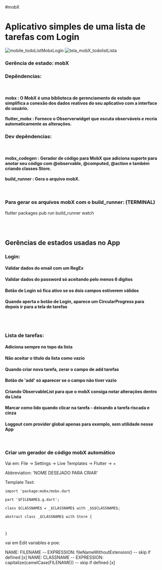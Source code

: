 #mobX
<h1>Aplicativo simples de uma lista de tarefas com Login</h1>


![mobile_todoListMobxLogin](https://user-images.githubusercontent.com/39046776/79001508-f6ed3000-7b24-11ea-8fac-6e8ca9396c04.png)
![tela_mobX_todolistLista](https://user-images.githubusercontent.com/39046776/79001487-f2c11280-7b24-11ea-9288-6661bc8df642.png)


<h3>Gerência de estado: mobX</h3>

<h3>Depêndencias:</h3>
<br>
<h4> 
  mobx : O MobX é uma biblioteca de gerenciamento de estado que simplifica a conexão dos dados reativos do seu aplicativo com a interface do usuário. 
  <br>
  <br>
  flutter_mobx : Fornece o Observerwidget que escuta observáveis e recria automaticamente as alterações.
</h4>

<h3>Dev depêndencias:</h3>
<br>
<h4> 
  mobx_codegen : Gerador de código para MobX que adiciona suporte para anotar seu código com @observable, @computed, @action e também criando classes Store.
  <br>
  <br>
  build_runner : Gera o arquivo mobX.
</h4>
<br>
<h3>Para gerar os arquivos mobX com o build_runner: (TERMINAL)</h3>

flutter packages pub run build_runner watch



<br>
<br>

<h2>Gerências de estados usadas no App</h2>
<h3>Login:</h3>
<h4>Validar dados do email com um RegEx</h4>
<h4>Validar dados do password só aceitando pelo menos 6 dígitos</h4>
<h4>Botão de Login só fica ativo se os dois campos estiverem válidos</h4>
<h4>Quando aperta o botão de Login, aparece um CircularProgress para depois ir para a tela de tarefas</h4>

<br>
<br>

<h3>Lista de tarefas:</h3>
<h4>Adiciona sempre no topo da lista</h4>
<h4>Não aceitar o titulo da lista como vazio</h4>
<h4>Quando criar nova tarefa, zerar o campo de add tarefas</h4>
<h4>Botão de 'add' só aparecer se o campo não tiver vazio</h4>
<h4>Criando ObservableList para que o mobX consiga notar alterações dentro da Lista</h4>
<h4>Marcar como lido quando clicar na tarefa - deixando a tarefa riscada e cinza</h4>
<h4>Loggout com provider global apenas para exemplo, sem utilidade nesse App</h4>

<br>

<h3>Criar um gerador de código mobX automático</h3>

Vai em: File -> Settings -> Live Templates -> Flutter -> +

Abbreviation: 'NOME DESEJADO PARA CRIAR'

Template Text:

```
import 'package:mobx/mobx.dart

part '$FILENAME$.g.dart';

class $CLASSNAME$ = _$CLASSNAME$ with _$$$CLASSNAME$;

abstract class _$CLASSNAME$ with Store {



}

```

vai em Edit variables e poe:

NAME: FILENAME  -- EXPRESSION: fileNameWithoutExtension() -- skip if defined [x]
NAME: CLASSNAME  -- EXPRESSION: capitalize(camelCase(FILENAME)) -- skip if defined [x]
